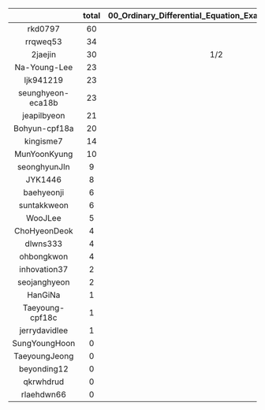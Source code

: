 |    |   total  |  00_Ordinary_Differential_Equation_Exact_Solution.ipynb  |  00_interpolation.ipynb  |  00_introduction.ipynb  |  00_linear_algebra_in_python.ipynb  |  00_zeroth_order.ipynb  |  01_first_order.ipynb  |  02_second_order.ipynb  |  05_probability.ipynb  |  10_Forward_Euler.ipynb  |  10_T_section_centroid.ipynb  |  10_floating_point.ipynb  |  10_sequential.ipynb  |  10_statistics  |  10_statistics.ipynb  |  10_vector_addition_subtraction.ipynb  |  15_Forward_Euler_Higher_Order.ipynb  |  20_Modified_Euler.ipynb  |  20_bisection.ipynb  |  20_circular_section_MOI.ipynb  |  20_vector_dot_cross_product.ipynb  |  30_3D_line_plane.ipynb  |  30_Runge_Kutta.ipynb  |  30_newton_raphson.ipynb  |  35_Runge_Kutta_Higher_Order.ipynb  |  Untitled.ipynb  |  slopes_t_x.png  |  slopes_t_x.svg  |
|:--:|:----:|:----:|:----:|:----:|:----:|:----:|:----:|:----:|:----:|:----:|:----:|:----:|:----:|:----:|:----:|:----:|:----:|:----:|:----:|:----:|:----:|:----:|:----:|:----:|:----:|:----:|:----:|:----:|
| rkd0797 | 60 |  | 1 | 5 | 2 | 5 | 4 | 5 | 3 |  | 1 | 3 | 5 |  | 3 | 1 | 2 | 3 | 3 | 1 | 2 | 1 | 2 | 6 | 2 |  |  |   |
| rrqweq53 | 34 |  | 1/3 | 3 | 2 | 10/3 | 1/3 | 1/3 | 11/6 | 1 |  | 1 | 5/3 | 4/3 | 1/2 | 2 | 4/3 | 3 | 2/3 |  | 4 |  | 10/3 | 5/3 | 4/3 |  |  |   |
| 2jaejin | 30 | 1/2 | 3/2 | 7/3 | 1 | 11/6 | 11/6 | 1/3 | 1 | 3/4 |  | 5/6 | 25/12 |  | 5/2 | 3 | 1 | 35/12 | 5/4 |  | 3/2 | 1/2 | 2/3 | 5/4 | 1/3 | 1/4 | 5/12 | 5/12  |
| Na-Young-Lee | 23 |  | 1 | 5 | 1 | 1 |  | 2 | 1 |  |  |  | 5 |  | 1 |  | 1 | 1 | 1 |  |  |  | 1 | 2 |  |  |  |   |
| ljk941219 | 23 |  | 1 | 5/2 | 1 | 1 |  | 7/3 | 2 |  | 1/3 | 1/2 | 3 |  | 1 |  | 1 | 1 | 3/2 | 1/3 | 1 | 1 | 1 | 3/2 |  |  |  |   |
| seunghyeon-eca18b | 23 |  |  | 11 |  | 2 |  | 1 |  |  |  |  |  |  | 1 | 2 | 5/2 | 1/2 |  |  | 1 | 1 | 1 |  |  |  |  |   |
| jeapilbyeon | 21 |  | 1 | 5 | 1 | 1 |  | 1 | 1 |  |  | 1 | 2 |  | 1 | 1 | 1 |  | 1 |  | 1 | 1 | 1 | 1 |  |  |  |   |
| Bohyun-cpf18a | 20 |  |  | 6 |  | 1 |  | 2 |  |  |  |  | 3 |  | 2 |  |  |  | 1 |  |  |  |  | 5 |  |  |  |   |
| kingisme7 | 14 |  |  | 1 | 3 | 2 | 1 | 2 |  | 1/2 |  |  | 1/2 |  |  | 3/2 | 1 | 1/2 | 1/2 |  | 1/2 |  |  |  |  |  |  |   |
| MunYoonKyung | 10 |  |  | 2 |  | 1 |  |  | 1 |  |  |  | 2 |  | 1 |  | 1 | 1 |  |  |  |  | 1 |  |  |  |  |   |
| seonghyunJIn | 9 |  | 1 | 1 | 1 |  |  |  |  |  |  |  | 1 |  | 1 | 1 | 1 |  |  |  | 1 |  | 1 |  |  |  |  |   |
| JYK1446 | 8 |  |  | 5 |  |  |  |  |  |  |  |  | 2 |  |  |  |  |  | 1 |  |  |  |  |  |  |  |  |   |
| baehyeonji | 6 |  |  | 4 |  |  |  |  |  |  |  |  | 1/3 |  |  | 1/2 |  |  | 1/3 |  | 1/2 |  |  | 1/3 |  |  |  |   |
| suntakkweon | 6 |  |  | 3 |  |  |  |  |  |  |  |  | 3 |  |  |  |  |  |  |  |  |  |  |  |  |  |  |   |
| WooJLee | 5 |  | 1 | 1 |  |  |  |  | 1 |  |  |  | 1 |  | 1 |  |  |  |  |  |  |  |  |  |  |  |  |   |
| ChoHyeonDeok | 4 |  |  |  |  |  |  | 1 |  |  | 1 |  | 1 |  |  |  |  |  |  |  | 1 |  |  |  |  |  |  |   |
| dlwns333 | 4 |  |  | 2 |  |  |  |  |  |  |  | 1 | 1 |  |  |  |  |  |  |  |  |  |  |  |  |  |  |   |
| ohbongkwon | 4 |  |  | 3 |  |  |  |  |  |  |  | 1 |  |  |  |  |  |  |  |  |  |  |  |  |  |  |  |   |
| inhovation37 | 2 |  |  | 1 |  |  |  |  |  |  |  |  | 1 |  |  |  |  |  |  |  |  |  |  |  |  |  |  |   |
| seojanghyeon | 2 |  |  | 2 |  |  |  |  |  |  |  |  |  |  |  |  |  |  |  |  |  |  |  |  |  |  |  |   |
| HanGiNa | 1 |  |  |  | 1/2 |  |  |  |  |  |  |  |  |  |  |  |  |  |  |  | 1/2 |  |  |  |  |  |  |   |
| Taeyoung-cpf18c | 1 |  |  | 1 |  |  |  |  |  |  |  |  |  |  |  |  |  |  |  |  |  |  |  |  |  |  |  |   |
| jerrydavidlee | 1 |  |  |  | 1/4 |  |  |  |  |  |  |  |  |  |  | 1/4 |  |  |  |  | 1/4 | 1/4 |  |  |  |  |  |   |
| SungYoungHoon | 0 |  |  |  |  |  |  |  |  |  |  |  |  |  |  |  |  |  |  |  |  |  |  |  |  |  |  |   |
| TaeyoungJeong | 0 |  |  |  |  |  |  |  |  |  |  |  |  |  |  |  |  |  |  |  |  |  |  |  |  |  |  |   |
| beyonding12 | 0 |  |  |  |  |  |  |  |  |  |  |  |  |  |  |  |  |  |  |  |  |  |  |  |  |  |  |   |
| qkrwhdrud | 0 |  |  |  |  |  |  |  |  |  |  |  |  |  |  |  |  |  |  |  |  |  |  |  |  |  |  |   |
| rlaehdwn66 | 0 |  |  |  |  |  |  |  |  |  |  |  |  |  |  |  |  |  |  |  |  |  |  |  |  |  |  |   |
